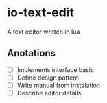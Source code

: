 
# io-text-edit

A text editor written in lua

## Anotations

- [ ] Implements interface basic
- [ ] Define design pattern
- [ ] Write manual from instalation
- [ ] Describe editor details
